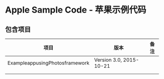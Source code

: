 # Apple Sample Code - 苹果示例代码

## 包含项目

| 项目                             | 版本                      | 备注   |
| ------------------------------ | ----------------------- | ---- |
| ExampleappusingPhotosframework | Version 3.0, 2015-10-21 |      |
|                                |                         |      |
|                                |                         |      |

